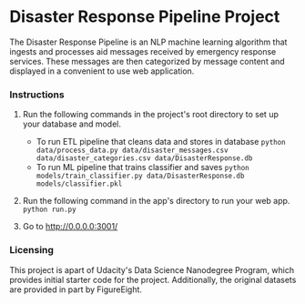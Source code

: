 # Disaster Response Pipeline Project
The Disaster Response Pipeline is an NLP machine learning algorithm that ingests and processes aid messages received by emergency response services. These messages are then categorized by message content and displayed in a convenient to use web application.

### Instructions
1. Run the following commands in the project's root directory to set up your database and model.

    - To run ETL pipeline that cleans data and stores in database
        `python data/process_data.py data/disaster_messages.csv data/disaster_categories.csv data/DisasterResponse.db`
    - To run ML pipeline that trains classifier and saves
        `python models/train_classifier.py data/DisasterResponse.db models/classifier.pkl`

2. Run the following command in the app's directory to run your web app.
    `python run.py`

3. Go to http://0.0.0.0:3001/

### Licensing
This project is apart of Udacity's Data Science Nanodegree Program, which provides initial starter code for the project. Additionally, the original datasets are provided in part by FigureEight.